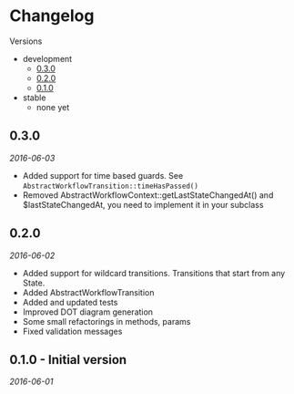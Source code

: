 # Changelog

Versions

- development
  - [0.3.0](#version_0_3_0)
  - [0.2.0](#version_0_2_0)
  - [0.1.0](#version_0_1_0)
- stable
  - none yet

<a name="version_0_3_0"></a>

## 0.3.0

_2016-06-03_

* Added support for time based guards. See `AbstractWorkflowTransition::timeHasPassed()`
* Removed AbstractWorkflowContext::getLastStateChangedAt() and $lastStateChangedAt, you need to implement it in your subclass

<a name="version_0_2_0"></a>

## 0.2.0

_2016-06-02_

* Added support for wildcard transitions. Transitions that start from any State.
* Added AbstractWorkflowTransition
* Added and updated tests
* Improved DOT diagram generation
* Some small refactorings in methods, params
* Fixed validation messages

<a name="version_0_1_0"></a>

## 0.1.0 - Initial version

_2016-06-01_

